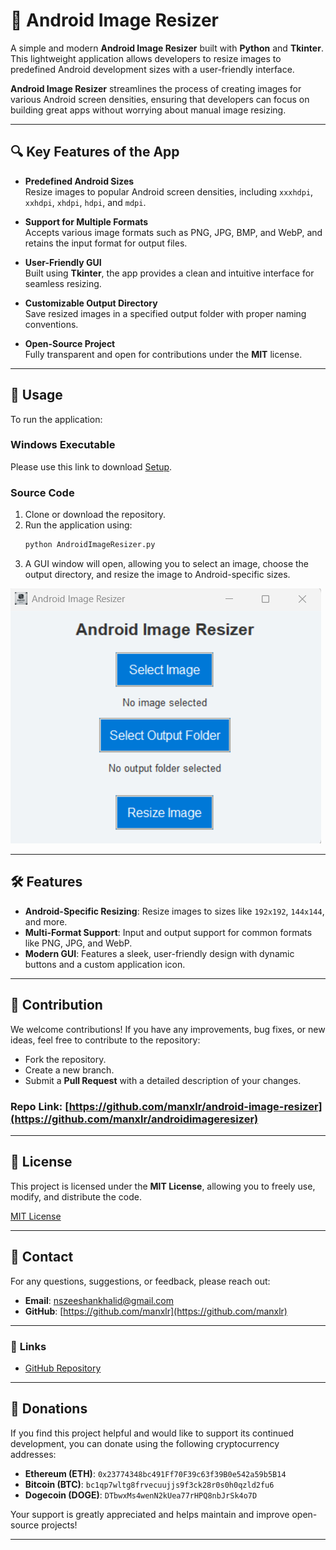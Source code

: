 # 🎨 Android Image Resizer

A simple and modern **Android Image Resizer** built with **Python** and **Tkinter**. This lightweight application allows developers to resize images to predefined Android development sizes with a user-friendly interface.

**Android Image Resizer** streamlines the process of creating images for various Android screen densities, ensuring that developers can focus on building great apps without worrying about manual image resizing.

---

## 🔍 Key Features of the App

- **Predefined Android Sizes**  
  Resize images to popular Android screen densities, including `xxxhdpi`, `xxhdpi`, `xhdpi`, `hdpi`, and `mdpi`.

- **Support for Multiple Formats**  
  Accepts various image formats such as PNG, JPG, BMP, and WebP, and retains the input format for output files.

- **User-Friendly GUI**  
  Built using **Tkinter**, the app provides a clean and intuitive interface for seamless resizing.

- **Customizable Output Directory**  
  Save resized images in a specified output folder with proper naming conventions.

- **Open-Source Project**  
  Fully transparent and open for contributions under the **MIT** license.

---

## 🚀 **Usage**

To run the application:

### Windows Executable
Please use this link to download [Setup](https://github.com/manxlr/AndroidImageResizer/releases/download/v1.0.0/AndroidImageResizer.exe).

### Source Code

1. Clone or download the repository.
2. Run the application using:
   ```bash
   python AndroidImageResizer.py
   ```
4. A GUI window will open, allowing you to select an image, choose the output directory, and resize the image to Android-specific sizes.

![Android Image Resizer GUI](assets/Main_GUI.png)

---

## 🛠️ **Features**

- **Android-Specific Resizing**: Resize images to sizes like `192x192`, `144x144`, and more.
- **Multi-Format Support**: Input and output support for common formats like PNG, JPG, and WebP.
- **Modern GUI**: Features a sleek, user-friendly design with dynamic buttons and a custom application icon.

---

## 🤝 **Contribution**

We welcome contributions! If you have any improvements, bug fixes, or new ideas, feel free to contribute to the repository:

- Fork the repository.
- Create a new branch.
- Submit a **Pull Request** with a detailed description of your changes.

### Repo Link: [https://github.com/manxlr/android-image-resizer](https://github.com/manxlr/androidimageresizer)

---

## 📜 **License**

This project is licensed under the **MIT License**, allowing you to freely use, modify, and distribute the code.

[MIT License](https://opensource.org/licenses/MIT)

---

## 📧 **Contact**

For any questions, suggestions, or feedback, please reach out:

- **Email**: [nszeeshankhalid@gmail.com](mailto:nszeeshankhalid@gmail.com)  
- **GitHub**: [https://github.com/manxlr](https://github.com/manxlr)

---

### 🔗 **Links**

- [GitHub Repository](https://github.com/manxlr/androidimageresizer)

---

## 💖 **Donations**

If you find this project helpful and would like to support its continued development, you can donate using the following cryptocurrency addresses:

- **Ethereum (ETH)**: `0x23774348bc491Ff70F39c63f39B0e542a59b5B14`  
- **Bitcoin (BTC)**: `bc1qp7wltg8frvecuujjs9f3ck28r0s0h0qzld2fu6`  
- **Dogecoin (DOGE)**: `DTbwxMs4wenN2kUea77rHPQ8nbJrSk4o7D`  

Your support is greatly appreciated and helps maintain and improve open-source projects!

---

